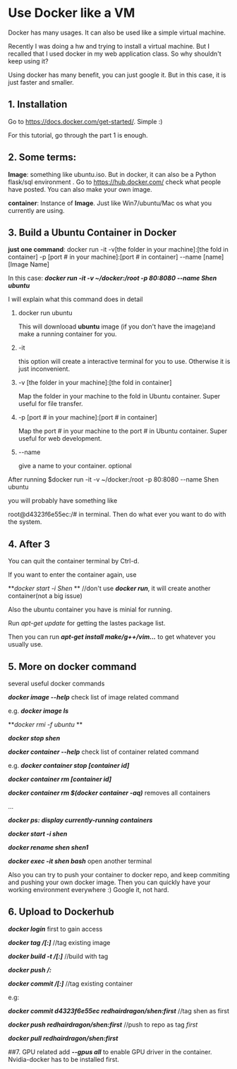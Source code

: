 # Use Docker like a VM

Docker has many usages. It can also be used like a simple virtual machine.

Recently I was doing a hw and trying to install a virtual machine. But I recalled that I used docker in my web application class. So why shouldn't keep using it?

Using docker has many benefit, you can just google it. But in this case, it is just faster and smaller.

## 1. Installation

Go to https://docs.docker.com/get-started/. Simple :)

For this tutorial, go through the part 1 is enough.

## 2. Some terms:

**Image**: something like ubuntu.iso. But in docker, it can also be a Python flask/sql environment . Go to https://hub.docker.com/ check what people have posted. You can also make your own image.

**container**: Instance of **Image**. Just like Win7/ubuntu/Mac os what you currently are using. 

## 3. Build a Ubuntu Container in Docker

**just one command**: docker run -it -v[the folder in your machine]:[the fold in container] -p [port # in your machine]:[port # in container] --name [name] [Image Name]

In this case: ***docker run -it -v ~/docker:/root -p 80:8080 --name Shen ubuntu***

I will explain what this command does in detail

1. docker run ubuntu

   This will downlooad **ubuntu** image (if you don't have the image)and make a running container for you. 

2. -it 

   this option will create a interactive terminal for you to use. Otherwise it is just inconvenient.

3. -v  [the folder in your machine]:[the fold in container]

   Map the folder in your machine to the fold in Ubuntu container. Super useful for file transfer.

4. -p [port # in your machine]:[port # in container]

   Map the port # in your machine to the port # in Ubuntu container. Super useful for web development.

5. --name 

   give a name to your container. optional

After running $docker run -it -v ~/docker:/root -p 80:8080 --name Shen ubuntu

you will probably have something like

root@d4323f6e55ec:/#  in terminal. Then do what ever you want to do with the system.

## 4. After 3

You can quit the container terminal by Ctrl-d.

If you want to enter the container again, use 

***docker start -i Shen* **		//don't use ***docker run***, it will create another container(not a big issue)

Also the ubuntu container you have is minial for running. 

Run *apt-get update* for getting the lastes package list.

Then you can run ***apt-get install make/g++/vim...*** to get whatever you usually use.

## 5. More on docker command 

several useful docker commands

***docker image --help*** check list of image related command

e.g. ***docker image ls***  

***docker rmi -f ubuntu* **

***docker stop shen***

***docker container --help*** check list of container related command

e.g. ***docker container stop [container id]***

***docker container rm [container id]***

***docker container rm $(docker container -aq)***  removes all containers

...

***docker ps: display currently-running containers***

***docker start -i shen***

***docker rename shen shen1*** 

***docker exec -it shen bash*** open another terminal

Also you can try to push your container to docker repo, and keep commiting and pushing your own docker image. Then you can quickly have your working environment everywhere :) Google it, not hard.



## 6. Upload to Dockerhub

***docker login*** first to gain access

***docker tag <existing-image> <hub-user>/<repo-name>[:<tag>]*** //tag existing image

***docker build -t <hub-user>/<repo-name>[:<tag>]*** //build with tag

***docker push <hub-user>/<repo-name>:<tag>***

***docker commit <existing-container> <hub-user>/<repo-name>[:<tag>]*** //tag existing container

 e.g:

***docker commit d4323f6e55ec  redhairdragon/shen:first*** //tag shen as first

***docker push redhairdragon/shen:first*** //push to repo as tag  *first*

***docker pull redhairdragon/shen:first***

##7. GPU related
add ***--gpus all*** to enable GPU driver in the container. Nvidia-docker has to be installed first.